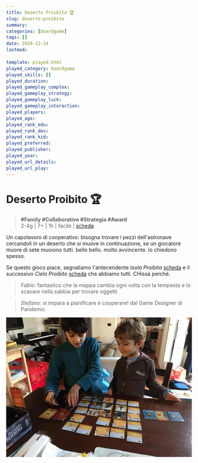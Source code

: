 ```yaml
---
title: Deserto Proibito 🏆
slug: deserto-proibito
summary: 
categories: [boardgame]
tags: []
date: 2020-12-14
lastmod: 

template: played.html
played_category: boardgame
played_skills: []
played_duration: 
played_gameplay_complex: 
played_gameplay_strategy: 
played_gameplay_luck: 
played_gameplay_interaction: 
played_players: 
played_age: 
played_rank_edu: 
played_rank_dev: 
played_rank_kid: 
played_preferred: 
played_publisher: 
played_year: 
played_url_details: 
played_url_play: 
---
```


# Deserto Proibito 🏆
> **#Family #Collaborativo #Strategia #Award**   
> 2-4g | 7+ | 1h | facile | [scheda](https://boardgamegeek.com/boardgame/136063/forbidden-desert)  

Un capolavoro di cooperativo: bisogna trovare i pezzi dell'astronave cercandoli in un deserto che si muove in continuazione, se un giocatore muore di sete muoiono tutti. bello bello. molto avvincente. lo chiedono spesso.

Se questo gioco piace, segnaliamo l'antecendente *Isola Proibita* [scheda](https://boardgamegeek.com/boardgame/65244/forbidden-island) e il successivo *Cielo Proibito* [scheda](https://boardgamegeek.com/boardgame/245271/forbidden-sky) che abbiamo tutti. CHissà perché.

> *Fabio:*
> fantastico che la mappa cambia ogni volta con la tempesta e lo scavare nella sabbia per trovare oggetti

> *Stefano:*
> si impara a pianificare e cooperare! dal Game Designer di Pandemic.

![](img/deserto_proibito.webp)

